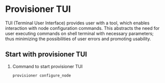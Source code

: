 # Provisioner TUI

TUI (Terminal User Interface) provides user with a tool, which enables interaction with node configuration commands. This abstracts the need for user executing commands on shell terminal with necessary parameters; thus minimizing the possibilities of user errors and promoting usability.

## Start with provisioner TUI

1.  Command to start provisioner TUI  
    ```bash
    provisioner configure_node
    ```

